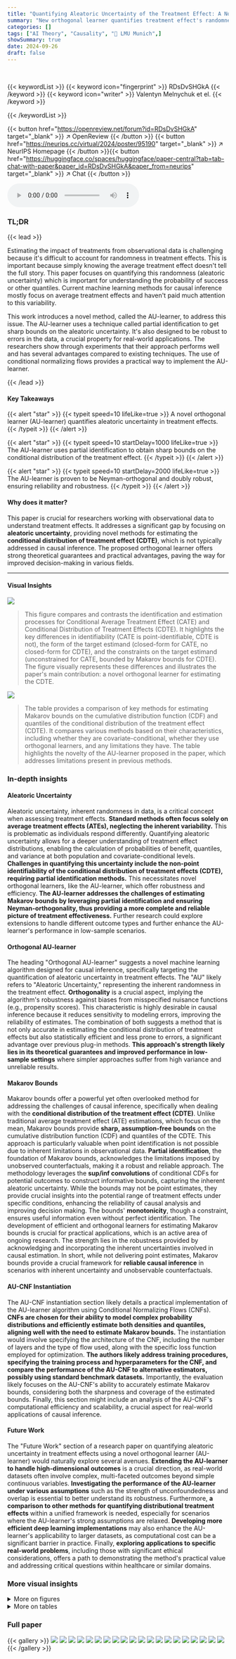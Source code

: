 ```yaml
---
title: "Quantifying Aleatoric Uncertainty of the Treatment Effect: A Novel Orthogonal Learner"
summary: "New orthogonal learner quantifies treatment effect's randomness, providing sharper insights beyond average effects."
categories: []
tags: ["AI Theory", "Causality", "🏢 LMU Munich",]
showSummary: true
date: 2024-09-26
draft: false
---
```


<br>

{{< keywordList >}}
{{< keyword icon="fingerprint" >}} RDsDvSHGkA {{< /keyword >}}
{{< keyword icon="writer" >}} Valentyn Melnychuk et el. {{< /keyword >}}
 
{{< /keywordList >}}

{{< button href="https://openreview.net/forum?id=RDsDvSHGkA" target="_blank" >}}
↗ OpenReview
{{< /button >}}
{{< button href="https://neurips.cc/virtual/2024/poster/95190" target="_blank" >}}
↗ NeurIPS Homepage
{{< /button >}}{{< button href="https://huggingface.co/spaces/huggingface/paper-central?tab=tab-chat-with-paper&paper_id=RDsDvSHGkA&paper_from=neurips" target="_blank" >}}
↗ Chat
{{< /button >}}



<audio controls>
    <source src="https://ai-paper-reviewer.com/RDsDvSHGkA/podcast.wav" type="audio/wav">
    Your browser does not support the audio element.
</audio>


### TL;DR


{{< lead >}}

Estimating the impact of treatments from observational data is challenging because it's difficult to account for randomness in treatment effects.  This is important because simply knowing the average treatment effect doesn't tell the full story. This paper focuses on quantifying this randomness (aleatoric uncertainty) which is important for understanding the probability of success or other quantiles.  Current machine learning methods for causal inference mostly focus on average treatment effects and haven't paid much attention to this variability.

This work introduces a novel method, called the AU-learner, to address this issue. The AU-learner uses a technique called partial identification to get sharp bounds on the aleatoric uncertainty. It's also designed to be robust to errors in the data, a crucial property for real-world applications.  The researchers show through experiments that their approach performs well and has several advantages compared to existing techniques. The use of conditional normalizing flows provides a practical way to implement the AU-learner.

{{< /lead >}}


#### Key Takeaways

{{< alert "star" >}}
{{< typeit speed=10 lifeLike=true >}} A novel orthogonal learner (AU-learner) quantifies aleatoric uncertainty in treatment effects. {{< /typeit >}}
{{< /alert >}}

{{< alert "star" >}}
{{< typeit speed=10 startDelay=1000 lifeLike=true >}} The AU-learner uses partial identification to obtain sharp bounds on the conditional distribution of the treatment effect. {{< /typeit >}}
{{< /alert >}}

{{< alert "star" >}}
{{< typeit speed=10 startDelay=2000 lifeLike=true >}} The AU-learner is proven to be Neyman-orthogonal and doubly robust, ensuring reliability and robustness. {{< /typeit >}}
{{< /alert >}}

#### Why does it matter?
This paper is crucial for researchers working with observational data to understand treatment effects.  It addresses a significant gap by focusing on **aleatoric uncertainty**, providing novel methods for estimating the **conditional distribution of treatment effect (CDTE)**, which is not typically addressed in causal inference.  The proposed orthogonal learner offers strong theoretical guarantees and practical advantages, paving the way for improved decision-making in various fields.

------
#### Visual Insights



![](https://ai-paper-reviewer.com/RDsDvSHGkA/figures_1_1.jpg)

> This figure compares and contrasts the identification and estimation processes for Conditional Average Treatment Effect (CATE) and Conditional Distribution of Treatment Effects (CDTE).  It highlights the key differences in identifiability (CATE is point-identifiable, CDTE is not), the form of the target estimand (closed-form for CATE, no closed-form for CDTE), and the constraints on the target estimand (unconstrained for CATE, bounded by Makarov bounds for CDTE). The figure visually represents these differences and illustrates the paper's main contribution: a novel orthogonal learner for estimating the CDTE.





![](https://ai-paper-reviewer.com/RDsDvSHGkA/tables_3_1.jpg)

> The table provides a comparison of key methods for estimating Makarov bounds on the cumulative distribution function (CDF) and quantiles of the conditional distribution of the treatment effect (CDTE). It compares various methods based on their characteristics, including whether they are covariate-conditional, whether they use orthogonal learners, and any limitations they have.  The table highlights the novelty of the AU-learner proposed in the paper, which addresses limitations present in previous methods.





### In-depth insights


#### Aleatoric Uncertainty
Aleatoric uncertainty, inherent randomness in data, is a critical concept when assessing treatment effects.  **Standard methods often focus solely on average treatment effects (ATEs), neglecting the inherent variability.** This is problematic as individuals respond differently.  Quantifying aleatoric uncertainty allows for a deeper understanding of treatment effect distributions, enabling the calculation of probabilities of benefit, quantiles, and variance at both population and covariate-conditional levels.  **Challenges in quantifying this uncertainty include the non-point identifiability of the conditional distribution of treatment effects (CDTE), requiring partial identification methods.**  This necessitates novel orthogonal learners, like the AU-learner, which offer robustness and efficiency.  **The AU-learner addresses the challenges of estimating Makarov bounds by leveraging partial identification and ensuring Neyman-orthogonality, thus providing a more complete and reliable picture of treatment effectiveness.**  Further research could explore extensions to handle different outcome types and further enhance the AU-learner's performance in low-sample scenarios.

#### Orthogonal AU-learner
The heading "Orthogonal AU-learner" suggests a novel machine learning algorithm designed for causal inference, specifically targeting the quantification of aleatoric uncertainty in treatment effects.  The "AU" likely refers to "Aleatoric Uncertainty," representing the inherent randomness in the treatment effect.  **Orthogonality** is a crucial aspect, implying the algorithm's robustness against biases from misspecified nuisance functions (e.g., propensity scores). This characteristic is highly desirable in causal inference because it reduces sensitivity to modeling errors, improving the reliability of estimates.  The combination of both suggests a method that is not only accurate in estimating the conditional distribution of treatment effects but also statistically efficient and less prone to errors, a significant advantage over previous plug-in methods.  **This approach's strength likely lies in its theoretical guarantees and improved performance in low-sample settings** where simpler approaches suffer from high variance and unreliable results.

#### Makarov Bounds
Makarov bounds offer a powerful yet often overlooked method for addressing the challenges of causal inference, specifically when dealing with the **conditional distribution of the treatment effect (CDTE)**.  Unlike traditional average treatment effect (ATE) estimations, which focus on the mean, Makarov bounds provide **sharp, assumption-free bounds** on the cumulative distribution function (CDF) and quantiles of the CDTE. This approach is particularly valuable when point identification is not possible due to inherent limitations in observational data. **Partial identification**, the foundation of Makarov bounds, acknowledges the limitations imposed by unobserved counterfactuals, making it a robust and reliable approach.  The methodology leverages the **sup/inf convolutions** of conditional CDFs for potential outcomes to construct informative bounds, capturing the inherent aleatoric uncertainty. While the bounds may not be point estimates, they provide crucial insights into the potential range of treatment effects under specific conditions, enhancing the reliability of causal analysis and improving decision making.  The bounds' **monotonicity**, though a constraint, ensures useful information even without perfect identification. The development of efficient and orthogonal learners for estimating Makarov bounds is crucial for practical applications, which is an active area of ongoing research. The strength lies in the robustness provided by acknowledging and incorporating the inherent uncertainties involved in causal estimation.  In short, while not delivering point estimates, Makarov bounds provide a crucial framework for **reliable causal inference** in scenarios with inherent uncertainty and unobservable counterfactuals.

#### AU-CNF Instantiation
The AU-CNF instantiation section likely details a practical implementation of the AU-learner algorithm using Conditional Normalizing Flows (CNFs).  **CNFs are chosen for their ability to model complex probability distributions and efficiently estimate both densities and quantiles, aligning well with the need to estimate Makarov bounds.** The instantiation would involve specifying the architecture of the CNF, including the number of layers and the type of flow used, along with the specific loss function employed for optimization.  **The authors likely address training procedures, specifying the training process and hyperparameters for the CNF, and compare the performance of the AU-CNF to alternative estimators, possibly using standard benchmark datasets.**  Importantly, the evaluation likely focuses on the AU-CNF's ability to accurately estimate Makarov bounds, considering both the sharpness and coverage of the estimated bounds.  Finally, this section might include an analysis of the AU-CNF's computational efficiency and scalability, a crucial aspect for real-world applications of causal inference.

#### Future Work
The "Future Work" section of a research paper on quantifying aleatoric uncertainty in treatment effects using a novel orthogonal learner (AU-learner) would naturally explore several avenues.  **Extending the AU-learner to handle high-dimensional outcomes** is a crucial direction, as real-world datasets often involve complex, multi-faceted outcomes beyond simple continuous variables.  **Investigating the performance of the AU-learner under various assumptions** such as the strength of unconfoundedness and overlap is essential to better understand its robustness.  Furthermore, **a comparison to other methods for quantifying distributional treatment effects** within a unified framework is needed, especially for scenarios where the AU-learner's strong assumptions are relaxed.  **Developing more efficient deep learning implementations** may also enhance the AU-learner's applicability to larger datasets, as computational cost can be a significant barrier in practice. Finally, **exploring applications to specific real-world problems**, including those with significant ethical considerations, offers a path to demonstrating the method's practical value and addressing critical questions within healthcare or similar domains.


### More visual insights

<details>
<summary>More on figures
</summary>


![](https://ai-paper-reviewer.com/RDsDvSHGkA/figures_2_1.jpg)

> This figure compares the identification and estimation of the conditional average treatment effect (CATE) with the conditional distribution of the treatment effect (CDTE).  It highlights the challenges in estimating the CDTE, such as its non-point identifiability, lack of closed-form expression, and constrained nature compared to the unconstrained CATE. The figure shows that the authors' main contribution is a novel method to estimate the cumulative distribution function (CDF) of the CDTE, addressing these challenges.


![](https://ai-paper-reviewer.com/RDsDvSHGkA/figures_5_1.jpg)

> This figure shows an example demonstrating the non-identifiability of the distribution of the treatment effect using the IHDP100 dataset.  It compares two data-generating models (monotone and antitone) which produce identical conditional distributions of potential outcomes but different conditional distributions of treatment effects (CDTE).  The figure highlights the Makarov bounds, which provide partial identification of the CDTE, in contrast to the point-identifiable conditional average treatment effect (CATE).  A key takeaway is that, even with identical observable distributions, the underlying CDTE may differ.


![](https://ai-paper-reviewer.com/RDsDvSHGkA/figures_6_1.jpg)

> This figure compares four different learners for estimating Makarov bounds: the plug-in learner, the IPTW-learner, the CA-learner, and the AU-learner.  It highlights the key differences between the learners in terms of addressing selection bias, directly targeting Makarov bounds, and achieving orthogonality of the loss with respect to the nuisance functions. The AU-learner, proposed by the authors, is shown to be superior to the other methods by addressing all three aspects.


![](https://ai-paper-reviewer.com/RDsDvSHGkA/figures_9_1.jpg)

> This figure compares and contrasts the identification and estimation processes for Conditional Average Treatment Effect (CATE) and Conditional Distribution of Treatment Effect (CDTE).  It highlights the key differences and challenges involved in estimating CDTE, such as its non-point identifiability, lack of closed-form expression, and constrained nature compared to CATE.


![](https://ai-paper-reviewer.com/RDsDvSHGkA/figures_16_1.jpg)

> This figure compares and contrasts the identification and estimation of the conditional average treatment effect (CATE) with the conditional distribution of the treatment effect (CDTE).  It highlights the challenges in estimating the CDTE, which include its non-point identifiability, lack of a closed-form expression, and constrained nature (Makarov bounds) compared to the unconstrained CATE. The figure visually represents these concepts using different colors to represent different aspects of the process and emphasizes the paper's contribution focuses on estimating the CDF of the CDTE.


![](https://ai-paper-reviewer.com/RDsDvSHGkA/figures_18_1.jpg)

> This figure compares the identification and estimation processes for Conditional Average Treatment Effect (CATE) and Conditional Distribution of Treatment Effects (CDTE).  It highlights the key differences and challenges in moving from the well-studied CATE estimation to the novel CDTE estimation proposed in the paper.  The figure illustrates that while CATE is point identifiable, CDTE is not, requiring partial identification methods. It also shows that the CDTE lacks a closed-form expression, preventing direct adaptation of CATE learners. Finally, it emphasizes that CATE is an unconstrained target, while CDTE is constrained by Makarov bounds.


![](https://ai-paper-reviewer.com/RDsDvSHGkA/figures_19_1.jpg)

> This figure demonstrates the non-identifiability of the Conditional Distribution of Treatment Effects (CDTE) using the IHDP100 dataset.  It compares two data-generating models (monotone and antitone) that produce identical conditional average treatment effects (CATE) but different CDTEs. The figure highlights the CDTE's CDF, Makarov bounds (providing sharp bounds for the CDTE), and the CATE, illustrating how the CDTE cannot be point identified without strong additional assumptions.  A key takeaway is the non-identifiability despite identical CATEs.


![](https://ai-paper-reviewer.com/RDsDvSHGkA/figures_32_1.jpg)

> This figure compares the identification and estimation processes for Conditional Average Treatment Effect (CATE) and Conditional Distribution of Treatment Effect (CDTE).  It highlights the key differences and challenges in estimating CDTE, such as its non-point identifiability, lack of closed-form expression, and the constrained nature of Makarov bounds (used to address the non-identifiability) compared to the simpler CATE.


![](https://ai-paper-reviewer.com/RDsDvSHGkA/figures_33_1.jpg)

> This figure compares and contrasts the identification and estimation of the conditional average treatment effect (CATE) with the conditional distribution of the treatment effect (CDTE).  It highlights the challenges in estimating the CDTE, such as its non-point identifiability, lack of a closed-form expression, and constrained nature compared to the unconstrained CATE.  The figure visually represents the different methods and challenges involved in estimating both quantities.


![](https://ai-paper-reviewer.com/RDsDvSHGkA/figures_39_1.jpg)

> This figure demonstrates the point non-identifiability of the conditional distribution of the treatment effect (CDTE). It shows two data-generating processes that produce the same conditional distributions of potential outcomes but different CDTEs, highlighting the challenge in estimating the CDTE. Makarov bounds and the conditional average treatment effect (CATE) are also shown for comparison.


![](https://ai-paper-reviewer.com/RDsDvSHGkA/figures_41_1.jpg)

> This figure illustrates the non-identifiability of the conditional distribution of the treatment effect (CDTE).  It compares two data-generating models (monotone and antitone) that produce indistinguishable results in randomized controlled trials (RCTs) or the standard potential outcomes framework. However, these models yield different conditional distributions for the treatment effect despite having identical conditional distributions for potential outcomes. The figure highlights the Makarov bounds, which provide sharp bounds on the CDTE, illustrating how partial identification can be used to quantify aleatoric uncertainty.


</details>




<details>
<summary>More on tables
</summary>


![](https://ai-paper-reviewer.com/RDsDvSHGkA/tables_9_1.jpg)
> This table compares various methods for estimating Makarov bounds on the cumulative distribution function (CDF) and quantiles of the Conditional Distribution of the Treatment Effect (CDTE).  It contrasts methods based on plug-in estimators with those using augmented inverse propensity of treatment weighted (A-IPTW) or doubly robust (DR) approaches, highlighting their strengths and limitations regarding covariate conditioning, orthogonality, and the types of estimators used.  The table shows that the proposed AU-learner method from the paper is unique in its ability to be both covariate-conditional and orthogonal, offering improvements over existing approaches.

![](https://ai-paper-reviewer.com/RDsDvSHGkA/tables_36_1.jpg)
> This table compares different methods for estimating Makarov bounds on the cumulative distribution function (CDF) and quantiles of the conditional distribution of the treatment effect (CDTE).  It highlights whether each method is covariate-conditional, uses an orthogonal learner, and lists any limitations.  The methods include plug-in estimators, inverse propensity of treatment weighted (IPTW) learners, and doubly robust (DR) learners. The table serves as a benchmark for the novel AU-learner proposed in the paper.

![](https://ai-paper-reviewer.com/RDsDvSHGkA/tables_40_1.jpg)
> This table compares different methods for estimating Makarov bounds on the cumulative distribution function (CDF) and quantiles of the conditional distribution of the treatment effect (CDTE).  It shows existing methods, highlighting their limitations such as being restricted to binary outcomes, needing prior knowledge of propensity scores, or making strong optimization assumptions. The table also points out whether a method is covariate-conditional (meaning it estimates the bounds based on individual patient characteristics) and uses an orthogonal learner for estimation. Finally, it compares these to the new method proposed in the paper (AU-learner), highlighting its advantages.

![](https://ai-paper-reviewer.com/RDsDvSHGkA/tables_40_2.jpg)
> This table compares existing methods for estimating Makarov bounds on the cumulative distribution function (CDF) and quantiles of the conditional distribution of the treatment effect (CDTE).  It highlights whether methods are covariate-conditional, use orthogonal learners, and their limitations. The table helps contextualize the AU-learner proposed in the paper by showing its advantages over existing approaches.

</details>




### Full paper

{{< gallery >}}
<img src="https://ai-paper-reviewer.com/RDsDvSHGkA/1.png" class="grid-w50 md:grid-w33 xl:grid-w25" />
<img src="https://ai-paper-reviewer.com/RDsDvSHGkA/2.png" class="grid-w50 md:grid-w33 xl:grid-w25" />
<img src="https://ai-paper-reviewer.com/RDsDvSHGkA/3.png" class="grid-w50 md:grid-w33 xl:grid-w25" />
<img src="https://ai-paper-reviewer.com/RDsDvSHGkA/4.png" class="grid-w50 md:grid-w33 xl:grid-w25" />
<img src="https://ai-paper-reviewer.com/RDsDvSHGkA/5.png" class="grid-w50 md:grid-w33 xl:grid-w25" />
<img src="https://ai-paper-reviewer.com/RDsDvSHGkA/6.png" class="grid-w50 md:grid-w33 xl:grid-w25" />
<img src="https://ai-paper-reviewer.com/RDsDvSHGkA/7.png" class="grid-w50 md:grid-w33 xl:grid-w25" />
<img src="https://ai-paper-reviewer.com/RDsDvSHGkA/8.png" class="grid-w50 md:grid-w33 xl:grid-w25" />
<img src="https://ai-paper-reviewer.com/RDsDvSHGkA/9.png" class="grid-w50 md:grid-w33 xl:grid-w25" />
<img src="https://ai-paper-reviewer.com/RDsDvSHGkA/10.png" class="grid-w50 md:grid-w33 xl:grid-w25" />
<img src="https://ai-paper-reviewer.com/RDsDvSHGkA/11.png" class="grid-w50 md:grid-w33 xl:grid-w25" />
<img src="https://ai-paper-reviewer.com/RDsDvSHGkA/12.png" class="grid-w50 md:grid-w33 xl:grid-w25" />
<img src="https://ai-paper-reviewer.com/RDsDvSHGkA/13.png" class="grid-w50 md:grid-w33 xl:grid-w25" />
<img src="https://ai-paper-reviewer.com/RDsDvSHGkA/14.png" class="grid-w50 md:grid-w33 xl:grid-w25" />
<img src="https://ai-paper-reviewer.com/RDsDvSHGkA/15.png" class="grid-w50 md:grid-w33 xl:grid-w25" />
<img src="https://ai-paper-reviewer.com/RDsDvSHGkA/16.png" class="grid-w50 md:grid-w33 xl:grid-w25" />
<img src="https://ai-paper-reviewer.com/RDsDvSHGkA/17.png" class="grid-w50 md:grid-w33 xl:grid-w25" />
<img src="https://ai-paper-reviewer.com/RDsDvSHGkA/18.png" class="grid-w50 md:grid-w33 xl:grid-w25" />
<img src="https://ai-paper-reviewer.com/RDsDvSHGkA/19.png" class="grid-w50 md:grid-w33 xl:grid-w25" />
<img src="https://ai-paper-reviewer.com/RDsDvSHGkA/20.png" class="grid-w50 md:grid-w33 xl:grid-w25" />
{{< /gallery >}}